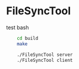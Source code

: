 # FileSyncTool

test bash 

```bash
    cd build
    make

    ./FileSyncTool server
    ./FileSyncTool client

```